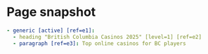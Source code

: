# Page snapshot

```yaml
- generic [active] [ref=e1]:
  - heading "British Columbia Casinos 2025" [level=1] [ref=e2]
  - paragraph [ref=e3]: Top online casinos for BC players
```